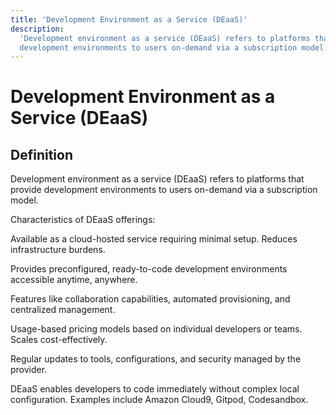 ```yaml
---
title: 'Development Environment as a Service (DEaaS)'
description:
  'Development environment as a service (DEaaS) refers to platforms that provide
  development environments to users on-demand via a subscription model.'
---
```


# Development Environment as a Service (DEaaS)

## Definition

Development environment as a service (DEaaS) refers to platforms that provide
development environments to users on-demand via a subscription model.

Characteristics of DEaaS offerings:

Available as a cloud-hosted service requiring minimal setup. Reduces
infrastructure burdens.

Provides preconfigured, ready-to-code development environments accessible
anytime, anywhere.

Features like collaboration capabilities, automated provisioning, and
centralized management.

Usage-based pricing models based on individual developers or teams. Scales
cost-effectively.

Regular updates to tools, configurations, and security managed by the provider.

DEaaS enables developers to code immediately without complex local
configuration. Examples include Amazon Cloud9, Gitpod, Codesandbox.
